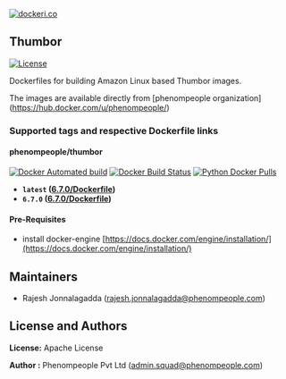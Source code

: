 [![dockeri.co](http://dockeri.co/image/phenompeople/thumbor)](https://registry.hub.docker.com/phenompeople/thumbor/)

## Thumbor 

[![License](https://img.shields.io/badge/License-Apache%202.0-blue.svg)](https://opensource.org/licenses/Apache-2.0)

Dockerfiles for building Amazon Linux based Thumbor images.

The images are available directly from [phenompeople organization] (https://hub.docker.com/u/phenompeople/)

### Supported tags and respective Dockerfile links

#### phenompeople/thumbor

[![Docker Automated build](https://img.shields.io/docker/automated/phenompeople/thumbor.svg?style=plastic)](https://hub.docker.com/r/phenompeople/thumbor/)
[![Docker Build Status](https://img.shields.io/docker/build/phenompeople/thumbor.svg?style=plastic)](https://hub.docker.com/r/phenompeople/thumbor/)
[![Python Docker Pulls](https://img.shields.io/docker/pulls/phenompeople/thumbor.svg?style=plastic)](https://hub.docker.com/r/phenompeople/thumbor/)

* **`latest`				([6.7.0/Dockerfile](https://github.com/phenompeople/thumbor/blob/master/6.7.0/Dockerfile))**
* **`6.7.0` 				([6.7.0/Dockerfile](https://github.com/phenompeople/thumbor/blob/master/6.7.0/Dockerfile))**

#### Pre-Requisites

- install docker-engine [https://docs.docker.com/engine/installation/](https://docs.docker.com/engine/installation/)

## Maintainers

* Rajesh Jonnalagadda (<rajesh.jonnalagadda@phenompeople.com>)

## License and Authors

**License:**	Apache License

**Author :** Phenompeople Pvt Ltd (<admin.squad@phenompeople.com>)